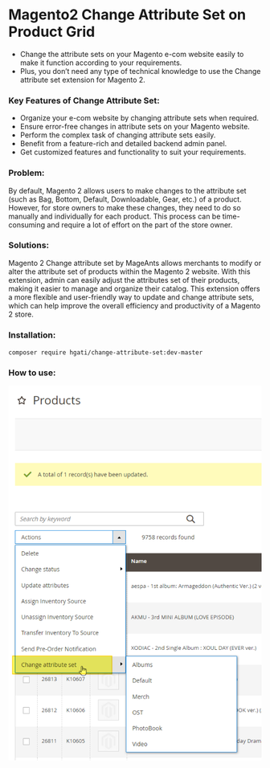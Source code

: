 # Magento2 Change Attribute Set on Product Grid
- Change the attribute sets on your Magento e-com website easily to make it function according to your requirements.
- Plus, you don’t need any type of technical knowledge to use the Change attribute set extension for Magento 2.

### Key Features of Change Attribute Set:
- Organize your e-com website by changing attribute sets when required.
- Ensure error-free changes in attribute sets on your Magento website.
- Perform the complex task of changing attribute sets easily.
- Benefit from a feature-rich and detailed backend admin panel.
- Get customized features and functionality to suit your requirements.

### Problem:
By default, Magento 2 allows users to make changes to the attribute set (such as Bag, Bottom, Default, Downloadable, Gear, etc.) of a product. However, for store owners to make these changes, they need to do so manually and individually for each product. This process can be time-consuming and require a lot of effort on the part of the store owner.

### Solutions:
Magento 2 Change attribute set by MageAnts allows merchants to modify or alter the attribute set of products within the Magento 2 website. With this extension, admin can easily adjust the attributes set of their products, making it easier to manage and organize their catalog. This extension offers a more flexible and user-friendly way to update and change attribute sets, which can help improve the overall efficiency and productivity of a Magento 2 store.

### Installation:
```
composer require hgati/change-attribute-set:dev-master
```

### How to use:
![](demo.png)

